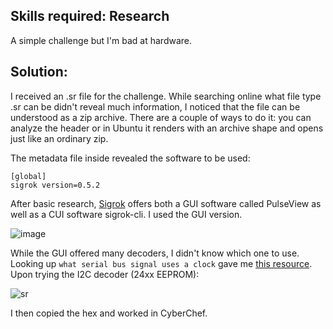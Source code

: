 ## Skills required: Research

A simple challenge but I'm bad at hardware.

## Solution:

I received an .sr file for the challenge.
While searching online what file type .sr can be didn't reveal much information, I noticed that the file can be understood as a zip archive.
There are a couple of ways to do it: you can analyze the header or in Ubuntu it renders with an archive shape and opens just like an ordinary zip.

The metadata file inside revealed the software to be used:
```
[global]
sigrok version=0.5.2
```

After basic research, [Sigrok](https://sigrok.org/wiki/Downloads) offers both a GUI software called PulseView as well as a CUI software sigrok-cli.
I used the GUI version.

![image](https://user-images.githubusercontent.com/114584910/195635683-68154ec3-fd71-4ec6-bb99-82581af5a18e.png)

While the GUI offered many decoders, I didn't know which one to use.
Looking up `what serial bus signal uses a clock` gave me [this resource](https://learn.sparkfun.com/tutorials/serial-communication/all).
Upon trying the I2C decoder (24xx EEPROM):

![sr](https://user-images.githubusercontent.com/114584910/195638902-3ada5373-8bbd-4a1f-8a73-e18f402659d8.png)

I then copied the hex and worked in CyberChef.
